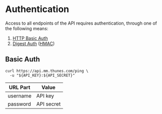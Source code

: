 <!-- Authentication -->

<h1 id="authentication">Authentication</h1>

<p>Access to all endpoints of the API requires authentication, through one of the following means:</p>

<ol>
<li><a href="https://en.wikipedia.org/wiki/Basic_access_authentication">HTTP Basic Auth</a></li>
<li><a href="https://en.wikipedia.org/wiki/Digest_access_authentication">Digest Auth</a> (<a href="https://en.wikipedia.org/wiki/Hash-based_message_authentication_code">HMAC</a>)</li>
</ol>

<!-- End Authentication -->

<!-- Basic Auth -->

<h2 id="basic-auth">Basic Auth</h2>
<div class="highlight"><pre class="chroma"><code class="language-shell" data-lang="shell">curl https://api.mm.thunes.com/ping <span class="se">\
</span><span class="se"></span>  -u <span class="s2">&#34;</span><span class="si">${</span><span class="nv">API_KEY</span><span class="si">}</span><span class="s2">:</span><span class="si">${</span><span class="nv">API_SECRET</span><span class="si">}</span><span class="s2">&#34;</span></code></pre></div>
<table>
<thead>
<tr>
<th>URL Part</th>
<th>Value</th>
</tr>
</thead>

<tbody>
<tr>
<td>username</td>
<td>API key</td>
</tr>

<tr>
<td>password</td>
<td>API secret</td>
</tr>
</tbody>
</table>

<!-- End Basic Auth -->

